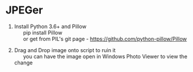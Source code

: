 # JPEGer

1)	Install Python 3.6+ and Pillow  
&nbsp;&nbsp;&nbsp;&nbsp;&nbsp;&nbsp;pip install Pillow  
&nbsp;&nbsp;&nbsp;&nbsp;&nbsp;&nbsp;or get from PIL's git page - https://github.com/python-pillow/Pillow

2)	Drag and Drop image onto script to ruin it  
&nbsp;&nbsp;&nbsp;&nbsp;&nbsp;&nbsp;you can have the image open in Windows Photo Viewer to view the change